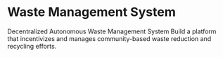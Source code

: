 # Waste Management System
Decentralized Autonomous Waste Management System Build a platform that incentivizes and manages community-based waste reduction and recycling efforts.
